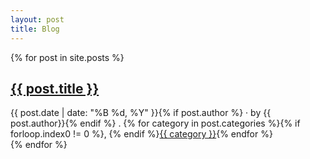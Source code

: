 ```yaml
---
layout: post
title: Blog
---
```


<div class="hfeed">
  {% for post in site.posts %}
    <div class="hentry post">
      <div class="sticky-header">
        <h2 class="entry-title"><a class="spec" href="{{ post.url }}" title="{{ post.title }}" rel="bookmark">{{ post.title }}</a></h2>
        <div class="byline">{{ post.date | date: "%B %d, %Y" }}{% if post.author %} · by {{ post.author}}{% endif %} . {% for category in post.categories %}{% if forloop.index0 != 0 %}, {% endif %}<a href="/blog/categories.html#{{category}}" class="category">{{ category }}</a>{% endfor %}</div>
      </div><!-- .sticky-header -->


  </div>
  {% endfor %}
</div><!-- .hfeed -->
